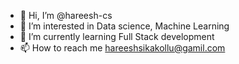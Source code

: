 - 👋 Hi, I’m @hareesh-cs
- 👀 I’m interested in Data science, Machine Learning
- 🌱 I’m currently learning Full Stack development
- 📫 How to reach me hareeshsikakollu@gamil.com

<!---
hareesh-cs/hareesh-cs is a ✨ special ✨ repository because its `README.md` (this file) appears on your GitHub profile.
You can click the Preview link to take a look at your changes.
--->
